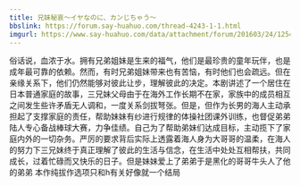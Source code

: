 ```yaml
---
title: 兄妹秘哀～イヤなのに、カンじちゃう～
bbslink: https://forum.say-huahuo.com/thread-4243-1-1.html
imgurl: https://www.say-huahuo.com/data/attachment/forum/201603/24/125400ydyhfx9qpz0sz9hk.jpg
---
```


俗话说，血浓于水。拥有兄弟姐妹是生来的福气，他们是最珍贵的童年玩伴，也是成年最可靠的依赖。然而，有时兄弟姐妹带来也有苦恼，有时他们也会疏远。但在亲缘关系下，他们仍然能够对彼此让步，理解彼此的决定。本剧讲述了一个居住在日本普通家庭的故事，三兄妹父母由于在海外工作长期不在家，家族中的成员相互之间发生些许矛盾无人调和，一度关系剑拔弩张。但是，但作为长男的海人主动承担起了支撑家庭的责任，帮助妹妹有纱进行规律的体操社团课外训练，也督促弟弟陆人专心备战棒球大赛，力争佳绩。自己为了帮助弟妹们达成目标，主动揽下了家庭内外的一切杂务。严厉的要求背后实际上透露着海人身为大哥哥的温柔，在海人的努力下三兄妹终于真正理解了彼此的生活与信念，在生活中处处互相帮扶，共同成长，过着忙碌而又快乐的日子。但是妹妹爱上了弟弟于是黑化的哥哥牛头人了他的弟弟
本作纯拔作选项只和h有关好像就一个结局<!--more-->
